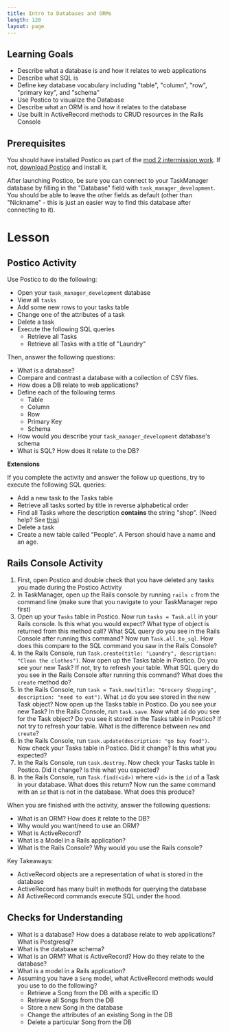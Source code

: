 ```yaml
---
title: Intro to Databases and ORMs
length: 120
layout: page
---
```


## Learning Goals

* Describe what a database is and how it relates to web applications
* Describe what SQL is
* Define key database vocabulary including "table", "column", "row", "primary key", and "schema"
* Use Postico to visualize the Database
* Describe what an ORM is and how it relates to the database
* Use built in ActiveRecord methods to CRUD resources in the Rails Console  

## Prerequisites

You should have installed Postico as part of the [mod 2 intermission work](../intermission_work/). If not, [download Postico](https://eggerapps.at/postico/) and install it. 

After launching Postico, be sure you can connect to your TaskManager database by filling in the "Database" field with `task_manager_development`. You should be able to leave the other fields as default (other than "Nickname" - this is just an easier way to find this database after connecting to it). 

# Lesson

## Postico Activity

Use Postico to do the following:

* Open your `task_manager_development` database
* View all `tasks`
* Add some new rows to your tasks table
* Change one of the attributes of a task
* Delete a task
* Execute the following SQL queries
    * Retrieve all Tasks
    * Retrieve all Tasks with a title of "Laundry"

Then, answer the following questions:

* What is a database?
* Compare and contrast a database with a collection of CSV files.
* How does a DB relate to web applications?
* Define each of the following terms
    * Table
    * Column
    * Row
    * Primary Key   
    * Schema
* How would you describe your `task_manager_development` database's schema
* What is SQL? How does it relate to the DB?

**Extensions**

If you complete the activity and answer the follow up questions, try to execute the following SQL queries:

* Add a new task to the Tasks table
* Retrieve all tasks sorted by title in reverse alphabetical order
* Find all Tasks where the description **contains** the string "shop". (Need help? See [this](https://www.postgresql.org/docs/8.3/functions-matching.html))
* Delete a task
* Create a new table called "People". A Person should have a name and an age.

## Rails Console Activity

1. First, open Postico and double check that you have deleted any tasks you made during the Postico Activity
1. In TaskManager, open up the Rails console by running `rails c` from the command line (make sure that you navigate to your TaskManager repo first)
1. Open up your `Tasks` table in Postico. Now run `tasks = Task.all` in your Rails console. Is this what you would expect? What type of object is returned from this method call? What SQL query do you see in the Rails Console after running this command? Now run `Task.all.to_sql`. How does this compare to the SQL command you saw in the Rails Console?
1. In the Rails Console, run `Task.create(title: "Laundry", description: "Clean the clothes")`. Now open up the Tasks table in Postico. Do you see your new Task? If not, try to refresh your table. What SQL query do you see in the Rails Console after running this command? What does the `create` method do?
1. In the Rails Console, run `task = Task.new(title: "Grocery Shopping", description: "need to eat")`. What `id` do you see stored in the new Task object? Now open up the Tasks table in Postico. Do you see your new Task? In the Rails Console, run `task.save`. Now what `id` do you see for the Task object? Do you see it stored in the Tasks table in Postico? If not try to refresh your table. What is the difference between `new` and `create`?
1. In the Rails Console, run `task.update(description: "go buy food")`. Now check your Tasks table in Postico. Did it change? Is this what you expected?
1. In the Rails Console, run `task.destroy`. Now check your Tasks table in Postico. Did it change? Is this what you expected?
1. In the Rails Console, run `Task.find(<id>)` where `<id>` is the `id` of a Task in your database. What does this return? Now run the same command with an `id` that is not in the database. What does this produce?

When you are finished with the activity, answer the following questions:

* What is an ORM? How does it relate to the DB?
* Why would you want/need to use an ORM?
* What is ActiveRecord?
* What is a Model in a Rails application?
* What is the Rails Console? Why would you use the Rails console?

Key Takeaways:

* ActiveRecord objects are a representation of what is stored in the database
* ActiveRecord has many built in methods for querying the database
* All ActiveRecord commands execute SQL under the hood.

## Checks for Understanding

* What is a database? How does a database relate to web applications? What is Postgresql?
* What is the database schema?
* What is an ORM? What is ActiveRecord? How do they relate to the database?
* What is a model in a Rails application?
* Assuming you have a `Song` model, what ActiveRecord methods would you use to do the following?
    * Retrieve a Song from the DB with a specific ID
    * Retrieve all Songs from the DB
    * Store a new Song in the database
    * Change the attributes of an existing Song in the DB
    * Delete a particular Song from the DB
